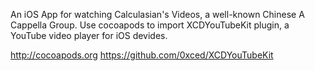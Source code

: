 An iOS App for watching Calculasian's Videos, a well-known Chinese A Cappella Group.
Use cocoapods to import XCDYouTubeKit plugin, a YouTube video player for iOS devides.

http://cocoapods.org
https://github.com/0xced/XCDYouTubeKit
